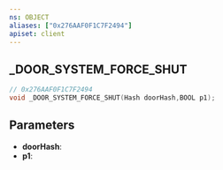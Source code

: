 ```yaml
---
ns: OBJECT
aliases: ["0x276AAF0F1C7F2494"]
apiset: client
---
```

## _DOOR_SYSTEM_FORCE_SHUT

```c
// 0x276AAF0F1C7F2494
void _DOOR_SYSTEM_FORCE_SHUT(Hash doorHash,BOOL p1);
```


## Parameters
* **doorHash**:
* **p1**:



